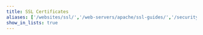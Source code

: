 ```yaml
---
title: SSL Certificates
aliases: ['/websites/ssl/','/web-servers/apache/ssl-guides/','/security/ssl/']
show_in_lists: true
---
```


